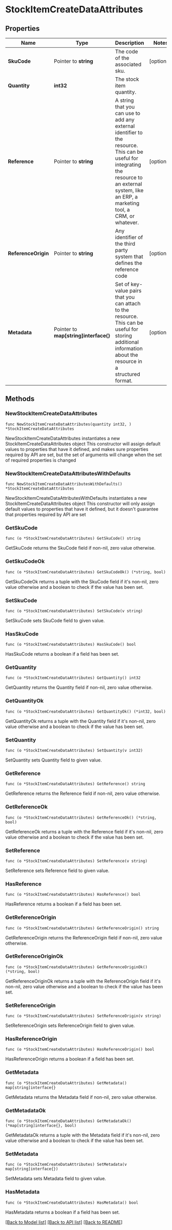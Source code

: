 # StockItemCreateDataAttributes

## Properties

Name | Type | Description | Notes
------------ | ------------- | ------------- | -------------
**SkuCode** | Pointer to **string** | The code of the associated sku. | [optional] 
**Quantity** | **int32** | The stock item quantity. | 
**Reference** | Pointer to **string** | A string that you can use to add any external identifier to the resource. This can be useful for integrating the resource to an external system, like an ERP, a marketing tool, a CRM, or whatever. | [optional] 
**ReferenceOrigin** | Pointer to **string** | Any identifier of the third party system that defines the reference code | [optional] 
**Metadata** | Pointer to **map[string]interface{}** | Set of key-value pairs that you can attach to the resource. This can be useful for storing additional information about the resource in a structured format. | [optional] 

## Methods

### NewStockItemCreateDataAttributes

`func NewStockItemCreateDataAttributes(quantity int32, ) *StockItemCreateDataAttributes`

NewStockItemCreateDataAttributes instantiates a new StockItemCreateDataAttributes object
This constructor will assign default values to properties that have it defined,
and makes sure properties required by API are set, but the set of arguments
will change when the set of required properties is changed

### NewStockItemCreateDataAttributesWithDefaults

`func NewStockItemCreateDataAttributesWithDefaults() *StockItemCreateDataAttributes`

NewStockItemCreateDataAttributesWithDefaults instantiates a new StockItemCreateDataAttributes object
This constructor will only assign default values to properties that have it defined,
but it doesn't guarantee that properties required by API are set

### GetSkuCode

`func (o *StockItemCreateDataAttributes) GetSkuCode() string`

GetSkuCode returns the SkuCode field if non-nil, zero value otherwise.

### GetSkuCodeOk

`func (o *StockItemCreateDataAttributes) GetSkuCodeOk() (*string, bool)`

GetSkuCodeOk returns a tuple with the SkuCode field if it's non-nil, zero value otherwise
and a boolean to check if the value has been set.

### SetSkuCode

`func (o *StockItemCreateDataAttributes) SetSkuCode(v string)`

SetSkuCode sets SkuCode field to given value.

### HasSkuCode

`func (o *StockItemCreateDataAttributes) HasSkuCode() bool`

HasSkuCode returns a boolean if a field has been set.

### GetQuantity

`func (o *StockItemCreateDataAttributes) GetQuantity() int32`

GetQuantity returns the Quantity field if non-nil, zero value otherwise.

### GetQuantityOk

`func (o *StockItemCreateDataAttributes) GetQuantityOk() (*int32, bool)`

GetQuantityOk returns a tuple with the Quantity field if it's non-nil, zero value otherwise
and a boolean to check if the value has been set.

### SetQuantity

`func (o *StockItemCreateDataAttributes) SetQuantity(v int32)`

SetQuantity sets Quantity field to given value.


### GetReference

`func (o *StockItemCreateDataAttributes) GetReference() string`

GetReference returns the Reference field if non-nil, zero value otherwise.

### GetReferenceOk

`func (o *StockItemCreateDataAttributes) GetReferenceOk() (*string, bool)`

GetReferenceOk returns a tuple with the Reference field if it's non-nil, zero value otherwise
and a boolean to check if the value has been set.

### SetReference

`func (o *StockItemCreateDataAttributes) SetReference(v string)`

SetReference sets Reference field to given value.

### HasReference

`func (o *StockItemCreateDataAttributes) HasReference() bool`

HasReference returns a boolean if a field has been set.

### GetReferenceOrigin

`func (o *StockItemCreateDataAttributes) GetReferenceOrigin() string`

GetReferenceOrigin returns the ReferenceOrigin field if non-nil, zero value otherwise.

### GetReferenceOriginOk

`func (o *StockItemCreateDataAttributes) GetReferenceOriginOk() (*string, bool)`

GetReferenceOriginOk returns a tuple with the ReferenceOrigin field if it's non-nil, zero value otherwise
and a boolean to check if the value has been set.

### SetReferenceOrigin

`func (o *StockItemCreateDataAttributes) SetReferenceOrigin(v string)`

SetReferenceOrigin sets ReferenceOrigin field to given value.

### HasReferenceOrigin

`func (o *StockItemCreateDataAttributes) HasReferenceOrigin() bool`

HasReferenceOrigin returns a boolean if a field has been set.

### GetMetadata

`func (o *StockItemCreateDataAttributes) GetMetadata() map[string]interface{}`

GetMetadata returns the Metadata field if non-nil, zero value otherwise.

### GetMetadataOk

`func (o *StockItemCreateDataAttributes) GetMetadataOk() (*map[string]interface{}, bool)`

GetMetadataOk returns a tuple with the Metadata field if it's non-nil, zero value otherwise
and a boolean to check if the value has been set.

### SetMetadata

`func (o *StockItemCreateDataAttributes) SetMetadata(v map[string]interface{})`

SetMetadata sets Metadata field to given value.

### HasMetadata

`func (o *StockItemCreateDataAttributes) HasMetadata() bool`

HasMetadata returns a boolean if a field has been set.


[[Back to Model list]](../README.md#documentation-for-models) [[Back to API list]](../README.md#documentation-for-api-endpoints) [[Back to README]](../README.md)


